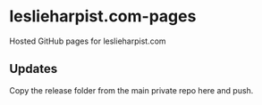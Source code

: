 # leslieharpist.com-pages

Hosted GitHub pages for leslieharpist.com

## Updates

Copy the release folder from the main private repo here and push.
